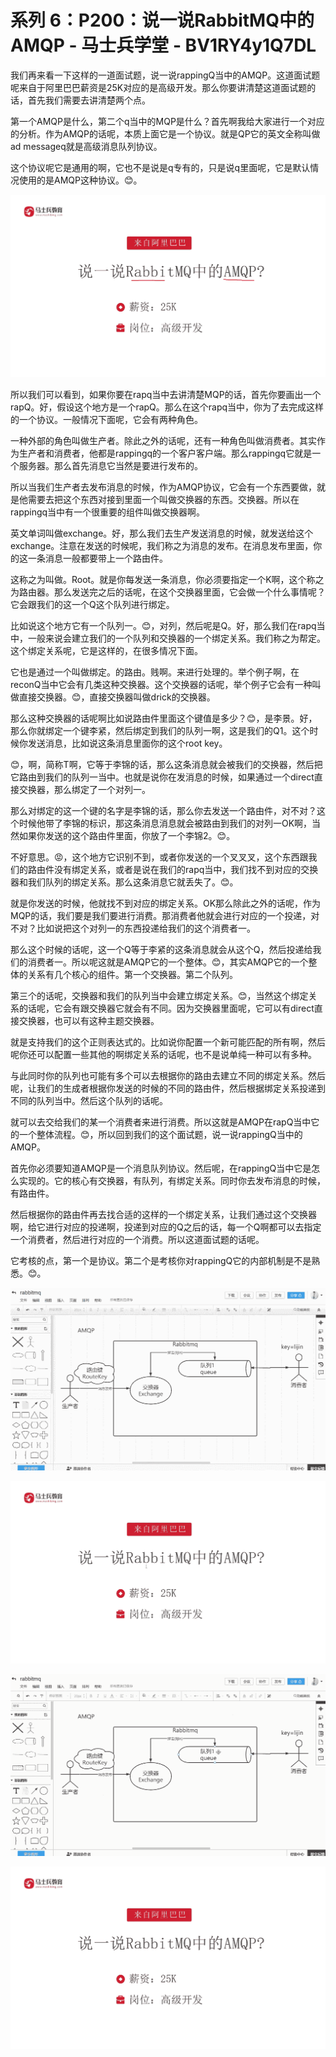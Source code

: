# 系列 6：P200：说一说RabbitMQ中的AMQP - 马士兵学堂 - BV1RY4y1Q7DL

我们再来看一下这样的一道面试题，说一说rappingQ当中的AMQP。这道面试题呢来自于阿里巴巴薪资是25K对应的是高级开发。那么你要讲清楚这道面试题的话，首先我们需要去讲清楚两个点。

第一个AMQP是什么，第二个q当中的MQP是什么？首先啊我给大家进行一个对应的分析。作为AMQP的话呢，本质上面它是一个协议。就是QP它的英文全称叫做ad messageq就是高级消息队列协议。

这个协议呢它是通用的啊，它也不是说是q专有的，只是说q里面呢，它是默认情况使用的是AMQP这种协议。😊。



![](img/97fae7796c1c81d9137f25ef7d262353_1.png)

所以我们可以看到，如果你要在rapq当中去讲清楚MQP的话，首先你要画出一个rapQ。好，假设这个地方是一个rapQ。那么在这个rapq当中，你为了去完成这样的一个协议。一般情况下面呢，它会有两种角色。

一种外部的角色叫做生产者。除此之外的话呢，还有一种角色叫做消费者。其实作为生产者和消费者，他都是rappingq的一个客户客户端。那么rappingq它就是一个服务器。那么首先消息它当然是要进行发布的。

所以当我们生产者去发布消息的时候，作为AMQP协议，它会有一个东西要做，就是他需要去把这个东西对接到里面一个叫做交换器的东西。交换器。所以在rappingq当中有一个很重要的组件叫做交换器啊。

英文单词叫做exchange。好，那么我们去生产发送消息的时候，就发送给这个exchange。注意在发送的时候呢，我们称之为消息的发布。在消息发布里面，你的这一条消息一般都要带上一个路由件。

这称之为叫做。Root。就是你每发送一条消息，你必须要指定一个K啊，这个称之为路由器。那么发送完之后的话呢，在这个交换器里面，它会做一个什么事情呢？它会跟我们的这一个Q这个队列进行绑定。

比如说这个地方它有一个队列一。😊，对列，然后呢是Q。好，那么我们在rapq当中，一般来说会建立我们的一个队列和交换器的一个绑定关系。我们称之为帮定。这个绑定关系呢，它是这样的，在很多情况下面。

它也是通过一个叫做绑定。的路由。贱啊。来进行处理的。举个例子啊，在reconQ当中它会有几类这种交换器。这个交换器的话呢，举个例子它会有一种叫做直接交换器。😊，直接交换器叫做drick的交换器。

那么这种交换器的话呢啊比如说路由件里面这个键值是多少？😊，是李景。好，那么你就绑定一个键李紧，然后绑定到我们的队列一啊，这是我们的Q1。这个时候你发送消息，比如说这条消息里面你的这个root key。

😊，啊，简称T啊，它等于李锦的话，那么这条消息就会被我们的交换器，然后把它路由到我们的队列一当中。也就是说你在发消息的时候，如果通过一个direct直接交换器，那么绑定了一个对列一。

那么对绑定的这一个键的名字是李锦的话，那么你去发送一个路由件，对不对？这个时候他带了李锦的标识，那这条消息消息就会被路由到我们的对列一OK啊，当然如果你发送的这个路由件里面，你放了一个李锦2。😊。

不好意思。😡，这个地方它识别不到，或者你发送的一个叉叉叉，这个东西跟我们的路由件没有绑定关系，或者是说在我们的rapq当中，我们找不到对应的交换器和我们队列的绑定关系。那么这条消息它就丢失了。😊。

就是你发送的时候，他就找不到对应的绑定关系。OK那么除此之外的话呢，作为MQP的话，我们要是我们要进行消费。那消费者他就会进行对应的一个投递，对不对？比如说把这个对列一的东西投递给我们的这个消费者一。

那么这个时候的话呢，这一个Q等于李紧的这条消息就会从这个Q，然后投递给我们的消费者一。所以呢这就是AMQP它的一个整体。😊，其实AMQP它的一个整体的关系有几个核心的组件。第一个交换器。第二个队列。

第三个的话呢，交换器和我们的队列当中会建立绑定关系。😊，当然这个绑定关系的话呢，它会有跟交换器它就会有不同。因为交换器里面呢，它可以有direct直接交换器，也可以有这种主题交换器。

就是支持我们的这个正则表达式的。比如说你配置一个新可能匹配的所有啊，然后呢你还可以配置一些其他的啊绑定关系的话呢，也不是说单纯一种可以有多种。

与此同时你的队列也可能有多个可以去根据你的路由去建立不同的绑定关系。然后呢，让我们的生成者根据你发送的时候的不同的路由件，然后根据绑定关系投递到不同的队列当中。然后这个队列的话呢。

就可以去交给我们的某一个消费者来进行消费。所以这就是AMQP在rapQ当中它的一个整体流程。😊，所以回到我们的这个面试题，说一说rappingQ当中的AMQP。

首先你必须要知道AMQP是一个消息队列协议。然后呢，在rappingQ当中它是怎么实现的。它的核心有交换器，有队列，有绑定关系。同时你去发布消息的时候，有路由件。

然后根据你的路由件再去找合适的这样的一个绑定关系，让我们通过这个交换器啊，给它进行对应的投递啊，投递到对应的Q之后的话，每一个Q啊都可以去指定一个消费者，然后进行对应的一个消费。所以这道面试题的话呢。

它考核的点，第一个是协议。第二个是考核你对rappingQ它的内部机制是不是熟悉。😊。

![](img/97fae7796c1c81d9137f25ef7d262353_3.png)

![](img/97fae7796c1c81d9137f25ef7d262353_4.png)

![](img/97fae7796c1c81d9137f25ef7d262353_5.png)

![](img/97fae7796c1c81d9137f25ef7d262353_6.png)